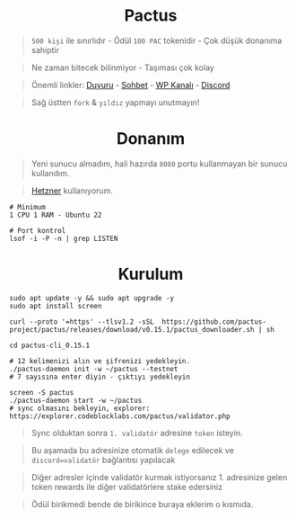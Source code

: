 <h1 align="center">Pactus</h1>

> `500 kişi` ile sınırlıdır - Ödül `100 PAC` tokenidir - Çok düşük donanıma sahiptir

>  Ne zaman bitecek bilinmiyor - Taşıması çok kolay

> Önemli linkler: [Duyuru](https://t.me/RuesAnnouncement) - [Sohbet](https://t.me/RuesChat) -  [WP Kanalı](https://whatsapp.com/channel/0029VaBcj7V1dAw1H2KhMk34) - [Discord](https://discord.gg/TSMpzxZnre)

> Sağ üstten `fork` & `yıldız` yapmayı unutmayın!


<h1 align="center">Donanım</h1>

> Yeni sunucu almadım, hali hazırda `8080` portu kullanmayan bir sunucu kullandım.

> [Hetzner](https://github.com/ruesandora/Hetzner) kullanıyorum.

```console
# Minimum
1 CPU 1 RAM - Ubuntu 22

# Port kontrol
lsof -i -P -n | grep LISTEN
```

<h1 align="center">Kurulum</h1>

```console
sudo apt update -y && sudo apt upgrade -y
sudo apt install screen

curl --proto '=https' --tlsv1.2 -sSL  https://github.com/pactus-project/pactus/releases/download/v0.15.1/pactus_downloader.sh | sh

cd pactus-cli_0.15.1

# 12 kelimenizi alın ve şifrenizi yedekleyin.
./pactus-daemon init -w ~/pactus --testnet
# 7 sayısına enter diyin - çıktıyı yedekleyin

screen -S pactus
./pactus-daemon start -w ~/pactus
# sync olmasını bekleyin, explorer: https://explorer.codeblocklabs.com/pactus/validator.php
```

> Sync olduktan sonra `1. validatör` adresine `token` isteyin.

> Bu aşamada bu adresinize otomatik `delege` edilecek ve `discord=validatör` bağlantısı yapılacak

> Diğer adresler içinde validatör kurmak istiyorsanız 1. adresinize gelen token rewards ile diğer validatörlere stake edersiniz

> Ödül birikmedi bende de birikince buraya eklerim o kısmıda.




